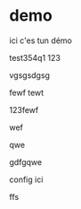 # demo
ici c'es tun démo

test354q1	123

vgsgsdgsg

fewf
tewt


123fewf

wef

qwe


gdfgqwe









config ici





ffs